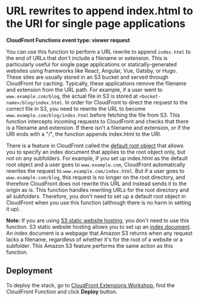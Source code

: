 # URL rewrites to append index.html to the URI for single page applications

**CloudFront Functions event type: viewer request**

You can use this function to perform a URL rewrite to append `index.html` to the end of URLs that don't include a filename or extension. This is particularly useful for single page applications or statically-generated websites using frameworks like React, Angular, Vue, Gatsby, or Hugo. These sites are usually stored in an S3 bucket and served through CloudFront for caching. Typically, these applications remove the filename and extension from the URL path. For example, if a user went to `www.example.com/blog`, the actual file in S3 is stored at `<bucket-name>/blog/index.html`. In order for CloudFront to direct the request to the correct file in S3, you need to rewrite the URL to become `www.example.com/blog/index.html` before fetching the file from S3. This function intercepts incoming requests to CloudFront and checks that there is a filename and extension. If there isn't a filename and extension, or if the URI ends with a "/", the function appends index.html to the URI.

There is a feature in CloudFront called the [default root object](https://docs.aws.amazon.com/AmazonCloudFront/latest/DeveloperGuide/DefaultRootObject.html) that allows you to specify an index document that applies to the root object only, but not on any subfolders. For example, if you set up index.html as the default root object and a user goes to `www.example.com`, CloudFront automatically rewrites the request to `www.example.com/index.html`. But if a user goes to `www.example.com/blog`, this request is no longer on the root directory, and therefore CloudFront does not rewrite this URL and instead sends it to the origin as is. This function handles rewriting URLs for the root directory and all subfolders. Therefore, you don't need to set up a default root object in CloudFront when you use this function (although there is no harm in setting it up).

**Note:** If you are using [S3 static website hosting](https://docs.aws.amazon.com/AmazonS3/latest/dev/WebsiteHosting.html), you don't need to use this function. S3 static website hosting allows you to set up an [index document](https://docs.aws.amazon.com/AmazonS3/latest/dev/IndexDocumentSupport.html). An index document is a webpage that Amazon S3 returns when any request lacks a filename, regardless of whether it's for the root of a website or a subfolder. This Amazon S3 feature performs the same action as this function.

## Deployment

To deploy the stack, go to [CloudFront Extensions Workshop](https://awslabs.github.io/aws-cloudfront-extensions/#cloudfront-function), find the CloudFront Function and click **Deploy** button.

